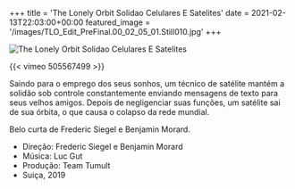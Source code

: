 +++
title = 'The Lonely Orbit Solidao Celulares E Satelites'
date = 2021-02-13T22:03:00+00:00
featured_image = '/images/TLO_Edit_PreFinal.00_02_05_01.Still010.jpg'
+++

![The Lonely Orbit Solidao Celulares E Satelites](/images/TLO_Edit_PreFinal.00_02_05_01.Still010.jpg 'Yellow Duck')

{{< vimeo 505567499 >}}

Saindo para o emprego dos seus sonhos, um técnico de satélite mantém a solidão sob controle constantemente enviando mensagens de texto para seus velhos amigos. Depois de negligenciar suas funções, um satélite sai de sua órbita, o que causa o colapso da rede mundial.

Belo curta de Frederic Siegel e Benjamin Morard.

- Direção: Frederic Siegel e Benjamin Morard
- Música: Luc Gut
- Produção: Team Tumult
- Suiça, 2019
